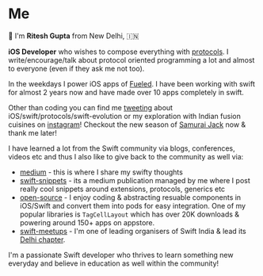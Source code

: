 # Me

👋 I'm **Ritesh Gupta** from New Delhi, 🇮🇳

**iOS Developer** who wishes to compose everything with [protocols](https://speakerdeck.com/riteshhh/thinking-in-swift). I write/encourage/talk about protocol oriented programming a lot and almost to everyone (even if they ask me not too). 

In the weekdays I power iOS apps of [Fueled](https://fueled.com). I have been working with swift for almost 2 years now and have made over 10 apps completely in swift. 

Other than coding you can find me [tweeting](https://twitter.com/_riteshhh) about iOS/swift/protocols/swift-evolution or my exploration with Indian fusion cuisines on [instagram](https://www.instagram.com/riteshguptaa/)! Checkout the new season of [Samurai Jack](http://www.adultswim.com/videos/samurai-jack/) now & thank me later!

I have learned a lot from the Swift community via blogs, conferences, videos etc  and thus I also like to give back to the community as well via:

- [medium](https://medium.com/@_riteshhh) - this is where I share my swifty thoughts
- [swift-snippets](https://medium.com/swift-snippets) - its a medium publication managed by me where I post really cool snippets around extensions, protocols, generics etc
- [open-source](https://github.com/riteshhgupta?tab=repositories) - I enjoy coding & abstracting resuable components in iOS/Swift and convert them into pods for easy integration. One of my popular libraries is `TagCellLayout` which has over 20K downloads & powering around 150+ apps on appstore.
- [swift-meetups](https://swiftindia.github.io/swiftindia/) - I'm one of leading organisers of Swift India & lead its [Delhi chapter](https://www.meetup.com/Swift-Delhi/).

I'm a passionate Swift developer who thrives to learn something new everyday and believe in education as well within the community!
